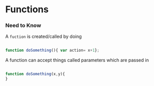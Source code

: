 # Functions

### Need to Know


A `fuction` is created/called by doing 
```javascript

function doSomething(){ var action= x+1};

```

A function can accept things called parameters which are passed in

```javascript

function doSomething(x,y){
}

```

